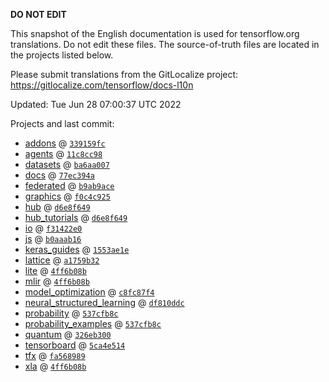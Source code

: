 __DO NOT EDIT__

This snapshot of the English documentation is used for tensorflow.org
translations. Do not edit these files. The source-of-truth files are located in
the projects listed below.

Please submit translations from the GitLocalize project: https://gitlocalize.com/tensorflow/docs-l10n

Updated: Tue Jun 28 07:00:37 UTC 2022

Projects and last commit:

- [addons](https://github.com/tensorflow/addons/tree/master/docs) @ <a href='https://github.com/tensorflow/addons/commit/339159fc361cc8248a99f6703b4f33aa5c9943ac'><code>339159fc</code></a>
- [agents](https://github.com/tensorflow/agents/tree/master/docs) @ <a href='https://github.com/tensorflow/agents/commit/11c8cc98c0361785ed38d090b7bf6f1fc865addc'><code>11c8cc98</code></a>
- [datasets](https://github.com/tensorflow/datasets/tree/master/docs) @ <a href='https://github.com/tensorflow/datasets/commit/ba6aa00798ad798926703b385bf887f0262422b9'><code>ba6aa007</code></a>
- [docs](https://github.com/tensorflow/docs/tree/master/site/en) @ <a href='https://github.com/tensorflow/docs/commit/77ec394a53d519e4c19c0cf8d07e02f49b70d0f9'><code>77ec394a</code></a>
- [federated](https://github.com/tensorflow/federated/tree/main/docs) @ <a href='https://github.com/tensorflow/federated/commit/b9ab9ace42f114c3c7cea499f08edf05d1d97dae'><code>b9ab9ace</code></a>
- [graphics](https://github.com/tensorflow/graphics/tree/master/tensorflow_graphics/g3doc) @ <a href='https://github.com/tensorflow/graphics/commit/f0c4c9256c9b1a6a5337762d763e4910631c65c4'><code>f0c4c925</code></a>
- [hub](https://github.com/tensorflow/hub/tree/master/docs) @ <a href='https://github.com/tensorflow/hub/commit/d6e8f6499db8de69b3a624d76ca91af7bdc5dace'><code>d6e8f649</code></a>
- [hub_tutorials](https://github.com/tensorflow/hub/tree/master/examples/colab) @ <a href='https://github.com/tensorflow/hub/commit/d6e8f6499db8de69b3a624d76ca91af7bdc5dace'><code>d6e8f649</code></a>
- [io](https://github.com/tensorflow/io/tree/master/docs) @ <a href='https://github.com/tensorflow/io/commit/f31422e0eeb08e6336411009d316ff9d0d36edf1'><code>f31422e0</code></a>
- [js](https://github.com/tensorflow/tfjs-website/tree/master/docs) @ <a href='https://github.com/tensorflow/tfjs-website/commit/b0aaab1605bbb2ed7653f1d86656582ba06e9795'><code>b0aaab16</code></a>
- [keras_guides](https://github.com/tensorflow/docs/tree/snapshot-keras/site/en/guide/keras) @ <a href='https://github.com/tensorflow/docs/commit/1553ae1e4a149be71703e2ee60173b3d1e0e8c00'><code>1553ae1e</code></a>
- [lattice](https://github.com/tensorflow/lattice/tree/master/docs) @ <a href='https://github.com/tensorflow/lattice/commit/a1759b3243131cafca37d46b1977362dec8abee3'><code>a1759b32</code></a>
- [lite](https://github.com/tensorflow/tensorflow/tree/master/tensorflow/lite/g3doc) @ <a href='https://github.com/tensorflow/tensorflow/commit/4ff6b08be52fff1c422c5f7af6b8b3701409fced'><code>4ff6b08b</code></a>
- [mlir](https://github.com/tensorflow/tensorflow/tree/master/tensorflow/compiler/mlir/g3doc) @ <a href='https://github.com/tensorflow/tensorflow/commit/4ff6b08be52fff1c422c5f7af6b8b3701409fced'><code>4ff6b08b</code></a>
- [model_optimization](https://github.com/tensorflow/model-optimization/tree/master/tensorflow_model_optimization/g3doc) @ <a href='https://github.com/tensorflow/model-optimization/commit/c8fc87f4970058b3cd0c7ae36974126a88caf7d6'><code>c8fc87f4</code></a>
- [neural_structured_learning](https://github.com/tensorflow/neural-structured-learning/tree/master/g3doc) @ <a href='https://github.com/tensorflow/neural-structured-learning/commit/df810ddcbf233505ad25fef0b2472a836e0255c2'><code>df810ddc</code></a>
- [probability](https://github.com/tensorflow/probability/tree/main/tensorflow_probability/g3doc) @ <a href='https://github.com/tensorflow/probability/commit/537cfb8cb0c6bb6e1ad9931ce103adc852bc3fcc'><code>537cfb8c</code></a>
- [probability_examples](https://github.com/tensorflow/probability/tree/main/tensorflow_probability/examples/jupyter_notebooks) @ <a href='https://github.com/tensorflow/probability/commit/537cfb8cb0c6bb6e1ad9931ce103adc852bc3fcc'><code>537cfb8c</code></a>
- [quantum](https://github.com/tensorflow/quantum/tree/master/docs) @ <a href='https://github.com/tensorflow/quantum/commit/326eb300d4a217f34f75cc8e0ff47bc5fc385803'><code>326eb300</code></a>
- [tensorboard](https://github.com/tensorflow/tensorboard/tree/master/docs) @ <a href='https://github.com/tensorflow/tensorboard/commit/5ca4e514a79978a8cabbfcac0e0cc9bc902482db'><code>5ca4e514</code></a>
- [tfx](https://github.com/tensorflow/tfx/tree/master/docs) @ <a href='https://github.com/tensorflow/tfx/commit/fa568989412da70caca3bc26555b08c8f57d9a3d'><code>fa568989</code></a>
- [xla](https://github.com/tensorflow/tensorflow/tree/master/tensorflow/compiler/xla/g3doc) @ <a href='https://github.com/tensorflow/tensorflow/commit/4ff6b08be52fff1c422c5f7af6b8b3701409fced'><code>4ff6b08b</code></a>

